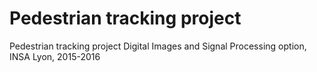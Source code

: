 # Pedestrian tracking project 
Pedestrian tracking project Digital Images and Signal Processing option, INSA Lyon, 2015-2016

